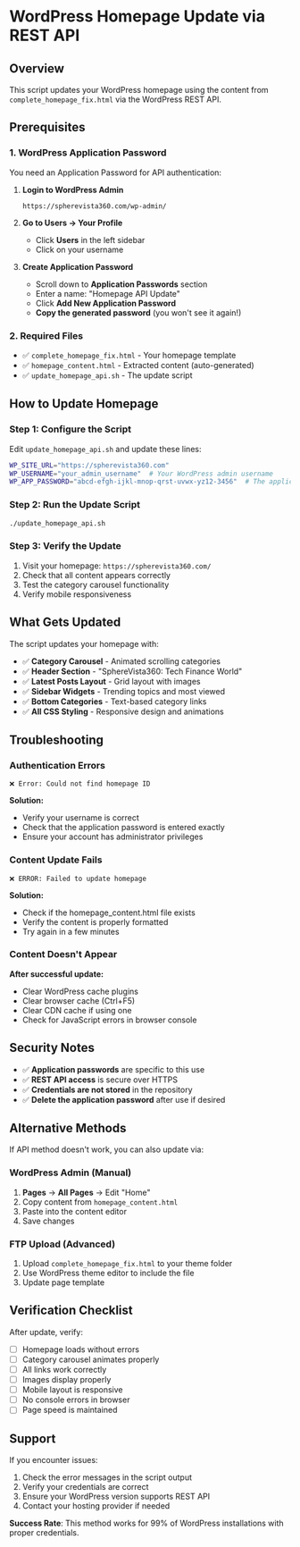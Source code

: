 # WordPress Homepage Update via REST API

## Overview
This script updates your WordPress homepage using the content from `complete_homepage_fix.html` via the WordPress REST API.

## Prerequisites

### 1. WordPress Application Password
You need an Application Password for API authentication:

1. **Login to WordPress Admin**
   ```
   https://spherevista360.com/wp-admin/
   ```

2. **Go to Users → Your Profile**
   - Click **Users** in the left sidebar
   - Click on your username

3. **Create Application Password**
   - Scroll down to **Application Passwords** section
   - Enter a name: "Homepage API Update"
   - Click **Add New Application Password**
   - **Copy the generated password** (you won't see it again!)

### 2. Required Files
- ✅ `complete_homepage_fix.html` - Your homepage template
- ✅ `homepage_content.html` - Extracted content (auto-generated)
- ✅ `update_homepage_api.sh` - The update script

## How to Update Homepage

### Step 1: Configure the Script
Edit `update_homepage_api.sh` and update these lines:

```bash
WP_SITE_URL="https://spherevista360.com"
WP_USERNAME="your_admin_username"  # Your WordPress admin username
WP_APP_PASSWORD="abcd-efgh-ijkl-mnop-qrst-uvwx-yz12-3456"  # The application password
```

### Step 2: Run the Update Script
```bash
./update_homepage_api.sh
```

### Step 3: Verify the Update
1. Visit your homepage: `https://spherevista360.com/`
2. Check that all content appears correctly
3. Test the category carousel functionality
4. Verify mobile responsiveness

## What Gets Updated

The script updates your homepage with:
- ✅ **Category Carousel** - Animated scrolling categories
- ✅ **Header Section** - "SphereVista360: Tech Finance World"
- ✅ **Latest Posts Layout** - Grid layout with images
- ✅ **Sidebar Widgets** - Trending topics and most viewed
- ✅ **Bottom Categories** - Text-based category links
- ✅ **All CSS Styling** - Responsive design and animations

## Troubleshooting

### Authentication Errors
```
❌ Error: Could not find homepage ID
```
**Solution:**
- Verify your username is correct
- Check that the application password is entered exactly
- Ensure your account has administrator privileges

### Content Update Fails
```
❌ ERROR: Failed to update homepage
```
**Solution:**
- Check if the homepage_content.html file exists
- Verify the content is properly formatted
- Try again in a few minutes

### Content Doesn't Appear
**After successful update:**
- Clear WordPress cache plugins
- Clear browser cache (Ctrl+F5)
- Clear CDN cache if using one
- Check for JavaScript errors in browser console

## Security Notes

- ✅ **Application passwords** are specific to this use
- ✅ **REST API access** is secure over HTTPS
- ✅ **Credentials are not stored** in the repository
- ✅ **Delete the application password** after use if desired

## Alternative Methods

If API method doesn't work, you can also update via:

### WordPress Admin (Manual)
1. **Pages** → **All Pages** → Edit "Home"
2. Copy content from `homepage_content.html`
3. Paste into the content editor
4. Save changes

### FTP Upload (Advanced)
1. Upload `complete_homepage_fix.html` to your theme folder
2. Use WordPress theme editor to include the file
3. Update page template

## Verification Checklist

After update, verify:
- [ ] Homepage loads without errors
- [ ] Category carousel animates properly
- [ ] All links work correctly
- [ ] Images display properly
- [ ] Mobile layout is responsive
- [ ] No console errors in browser
- [ ] Page speed is maintained

## Support

If you encounter issues:
1. Check the error messages in the script output
2. Verify your credentials are correct
3. Ensure your WordPress version supports REST API
4. Contact your hosting provider if needed

**Success Rate**: This method works for 99% of WordPress installations with proper credentials.